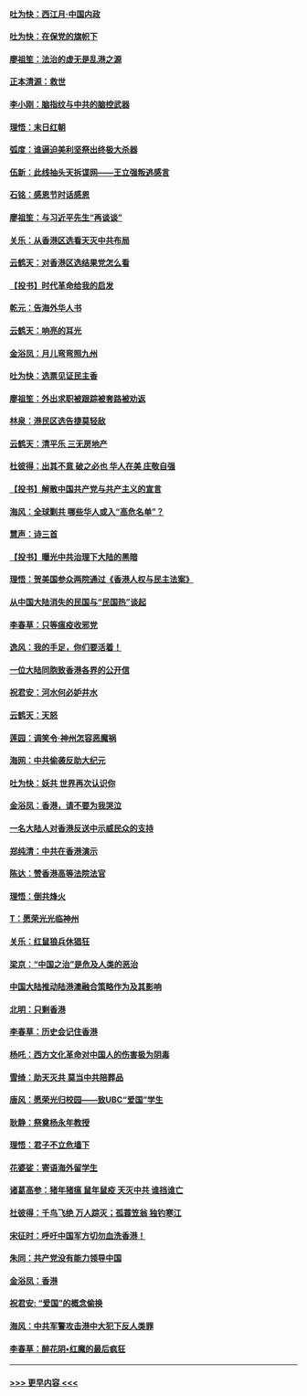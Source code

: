 #### [吐为快：西江月·中国内政](../pages/nsc993/n11692071.md?t=12010844) 
#### [吐为快：在保党的旗帜下](../pages/nsc993/n11691188.md?t=12010844) 
#### [廖祖笙：法治的虚无是乱港之源](../pages/nsc993/n11690605.md?t=12010844) 
#### [正本清源：救世](../pages/nsc993/n11689134.md?t=12010844) 
#### [李小刚：脑指纹与中共的脑控武器](../pages/nsc993/n11688900.md?t=12010844) 
#### [理悟：末日红朝](../pages/nsc993/n11688829.md?t=12010844) 
#### [弧度：谁逼迫美利坚祭出终极大杀器](../pages/nsc993/n11688735.md?t=12010844) 
#### [伍新：此线抽头天拆谍网——王立强叛逃感言](../pages/nsc993/n11687981.md?t=12010844) 
#### [石铭：感恩节时话感恩](../pages/nsc993/n11687568.md?t=12010844) 
#### [廖祖笙：与习近平先生“再谈谈”](../pages/nsc993/n11687005.md?t=12010844) 
#### [关乐：从香港区选看天灭中共布局](../pages/nsc993/n11686647.md?t=12010844) 
#### [云鹤天：对香港区选结果党怎么看](../pages/nsc993/n11686216.md?t=12010844) 
#### [【投书】时代革命给我的启发](../pages/nsc993/n11684287.md?t=12010844) 
#### [乾元：告海外华人书](../pages/nsc993/n11684044.md?t=12010844) 
#### [云鹤天：响亮的耳光](../pages/nsc993/n11684254.md?t=12010844) 
#### [金浴凤：月儿弯弯照九州](../pages/nsc993/n11684231.md?t=12010844) 
#### [吐为快：选票见证民主香](../pages/nsc993/n11684206.md?t=12010844) 
#### [廖祖笙：外出求职被跟踪被套路被劝返](../pages/nsc993/n11683874.md?t=12010844) 
#### [林泉：港民区选告捷莫轻敌](../pages/nsc993/n11683930.md?t=12010844) 
#### [云鹤天：清平乐 三无房地产](../pages/nsc993/n11681521.md?t=12010844) 
#### [杜彼得：出其不意 破之必也 华人在美 庄敬自强](../pages/nsc993/n11679554.md?t=12010844) 
#### [【投书】解散中国共产党与共产主义的宣言](../pages/nsc993/n11679177.md?t=12010844) 
#### [海风：全球剿共 哪些华人或入“高危名单”？](../pages/nsc993/n11678617.md?t=12010844) 
#### [慧声：诗三首](../pages/nsc993/n11678848.md?t=12010844) 
#### [【投书】曝光中共治理下大陆的黑暗](../pages/nsc993/n11678674.md?t=12010844) 
#### [理悟：贺美国参众两院通过《香港人权与民主法案》](../pages/nsc993/n11678104.md?t=12010844) 
#### [从中国大陆消失的民国与“民国热”谈起](../pages/nsc993/n11678075.md?t=12010844) 
#### [李春草：只等瘟疫收邪党](../pages/nsc993/n11677308.md?t=12010844) 
#### [逸风：我的手足，你们要活着！](../pages/nsc993/n11676352.md?t=12010844) 
#### [一位大陆同胞致香港各界的公开信](../pages/nsc993/n11675761.md?t=12010844) 
#### [祝君安：河水何必妒井水](../pages/nsc993/n11675746.md?t=12010844) 
#### [云鹤天：天怒](../pages/nsc993/n11675718.md?t=12010844) 
#### [莲园：调笑令‧神州怎容恶魔祸](../pages/nsc993/n11675648.md?t=12010844) 
#### [海网：中共偷袭反助大纪元](../pages/nsc993/n11673515.md?t=12010844) 
#### [吐为快：妖共 世界再次认识你](../pages/nsc993/n11673506.md?t=12010844) 
#### [金浴凤：香港，请不要为我哭泣](../pages/nsc993/n11673248.md?t=12010844) 
#### [一名大陆人对香港反送中示威民众的支持](../pages/nsc993/n11672615.md?t=12010844) 
#### [郑纯清：中共在香港演示](../pages/nsc993/n11670539.md?t=12010844) 
#### [陈达：赞香港高等法院法官](../pages/nsc993/n11669542.md?t=12010844) 
#### [理悟：倒共烽火](../pages/nsc993/n11668844.md?t=12010844) 
#### [T：愿荣光光临神州](../pages/nsc993/n11668421.md?t=12010844) 
#### [关乐：红鼠狼兵休猖狂](../pages/nsc993/n11668378.md?t=12010844) 
#### [梁京：“中国之治”是危及人类的恶治](../pages/nsc993/n11668328.md?t=12010844) 
#### [中国大陆推动陆港澳融合策略作为及其影响](../pages/nsc993/n11668157.md?t=12010844) 
#### [北明：只剩香港](../pages/nsc993/n11668002.md?t=12010844) 
#### [李春草：历史会记住香港](../pages/nsc993/n11667927.md?t=12010844) 
#### [杨吒：西方文化革命对中国人的伤害极为阴毒](../pages/nsc993/n11664521.md?t=12010844) 
#### [雪绮：助天灭共 莫当中共陪葬品](../pages/nsc993/n11662650.md?t=12010844) 
#### [唐风：愿荣光归校园——致UBC“爱国”学生](../pages/nsc993/n11662194.md?t=12010844) 
#### [耿静：祭奠杨永年教授](../pages/nsc993/n11662514.md?t=12010844) 
#### [理悟：君子不立危墙下](../pages/nsc993/n11662172.md?t=12010844) 
#### [花婆娑：寄语海外留学生](../pages/nsc993/n11662121.md?t=12010844) 
#### [诸葛高参：猪年猪瘟 鼠年鼠疫 天灭中共 谁挡谁亡](../pages/nsc993/n11661980.md?t=12010844) 
#### [杜彼得：千鸟飞绝 万人踪灭；孤蓑笠翁 独钓寒江](../pages/nsc993/n11661170.md?t=12010844) 
#### [宋征时：呼吁中国军方切勿血洗香港！](../pages/nsc993/n11415318.md?t=12010844) 
#### [朱同：共产党没有能力领导中国](../pages/nsc993/n11660421.md?t=12010844) 
#### [金浴凤：香港](../pages/nsc993/n11660419.md?t=12010844) 
#### [祝君安: “爱国”的概念偷换](../pages/nsc993/n11659706.md?t=12010844) 
#### [海风：中共军警攻击港中大犯下反人类罪](../pages/nsc993/n11659632.md?t=12010844) 
#### [李春草：醉花阴•红魔的最后疯狂](../pages/nsc993/n11659287.md?t=12010844) 

----
#### [ >>> 更早内容 <<< ](../indexes/nsc993-earlier.md)
